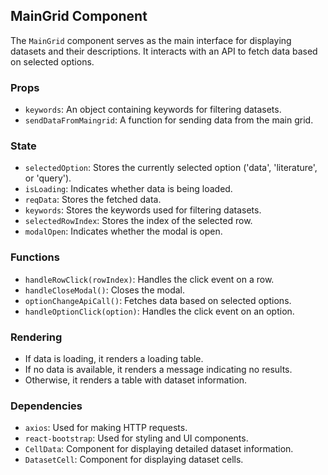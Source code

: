 ## MainGrid Component

The `MainGrid` component serves as the main interface for displaying datasets and their descriptions. It interacts with an API to fetch data based on selected options.

### Props

- `keywords`: An object containing keywords for filtering datasets.
- `sendDataFromMaingrid`: A function for sending data from the main grid.

### State

- `selectedOption`: Stores the currently selected option ('data', 'literature', or 'query').
- `isLoading`: Indicates whether data is being loaded.
- `reqData`: Stores the fetched data.
- `keywords`: Stores the keywords used for filtering datasets.
- `selectedRowIndex`: Stores the index of the selected row.
- `modalOpen`: Indicates whether the modal is open.

### Functions

- `handleRowClick(rowIndex)`: Handles the click event on a row.
- `handleCloseModal()`: Closes the modal.
- `optionChangeApiCall()`: Fetches data based on selected options.
- `handleOptionClick(option)`: Handles the click event on an option.

### Rendering

- If data is loading, it renders a loading table.
- If no data is available, it renders a message indicating no results.
- Otherwise, it renders a table with dataset information.

### Dependencies

- `axios`: Used for making HTTP requests.
- `react-bootstrap`: Used for styling and UI components.
- `CellData`: Component for displaying detailed dataset information.
- `DatasetCell`: Component for displaying dataset cells.